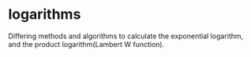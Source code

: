 # logarithms
Differing methods and algorithms to calculate the exponential logarithm, and the product logarithm(Lambert W function).
